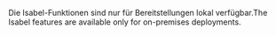 <span data-ttu-id="fe993-101">Die Isabel-Funktionen sind nur für Bereitstellungen lokal verfügbar.</span><span class="sxs-lookup"><span data-stu-id="fe993-101">The Isabel features are available only for on-premises deployments.</span></span>
